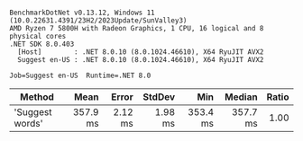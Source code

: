 ```

BenchmarkDotNet v0.13.12, Windows 11 (10.0.22631.4391/23H2/2023Update/SunValley3)
AMD Ryzen 7 5800H with Radeon Graphics, 1 CPU, 16 logical and 8 physical cores
.NET SDK 8.0.403
  [Host]        : .NET 8.0.10 (8.0.1024.46610), X64 RyuJIT AVX2
  Suggest en-US : .NET 8.0.10 (8.0.1024.46610), X64 RyuJIT AVX2

Job=Suggest en-US  Runtime=.NET 8.0  

```
| Method          | Mean     | Error   | StdDev  | Min      | Median   | Ratio |
|---------------- |---------:|--------:|--------:|---------:|---------:|------:|
| &#39;Suggest words&#39; | 357.9 ms | 2.12 ms | 1.98 ms | 353.4 ms | 357.7 ms |  1.00 |
